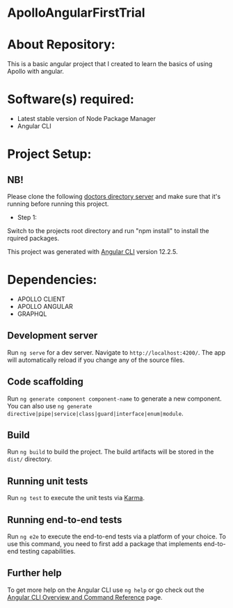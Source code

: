 # ApolloAngularFirstTrial

# About Repository:
This is a basic angular project that I created to learn the basics of using Apollo with angular.

# Software(s) required:
* Latest stable version of Node Package Manager
* Angular CLI

# Project Setup:

## NB!
Please clone the following [doctors directory server](https://github.com/TluwaniMS/basic-graphql-server-using-graphql-types) and make sure that it's running before running this project.

* Step 1:

Switch to the projects root directory and run "npm install" to install the rquired packages.

This project was generated with [Angular CLI](https://github.com/angular/angular-cli) version 12.2.5.

# Dependencies:
* APOLLO CLIENT
* APOLLO ANGULAR
* GRAPHQL

## Development server

Run `ng serve` for a dev server. Navigate to `http://localhost:4200/`. The app will automatically reload if you change any of the source files.

## Code scaffolding

Run `ng generate component component-name` to generate a new component. You can also use `ng generate directive|pipe|service|class|guard|interface|enum|module`.

## Build

Run `ng build` to build the project. The build artifacts will be stored in the `dist/` directory.

## Running unit tests

Run `ng test` to execute the unit tests via [Karma](https://karma-runner.github.io).

## Running end-to-end tests

Run `ng e2e` to execute the end-to-end tests via a platform of your choice. To use this command, you need to first add a package that implements end-to-end testing capabilities.

## Further help

To get more help on the Angular CLI use `ng help` or go check out the [Angular CLI Overview and Command Reference](https://angular.io/cli) page.
